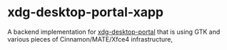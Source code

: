 # xdg-desktop-portal-xapp

A backend implementation for [xdg-desktop-portal](http://github.com/flatpak/xdg-desktop-portal)
that is using GTK and various pieces of Cinnamon/MATE/Xfce4 infrastructure,
